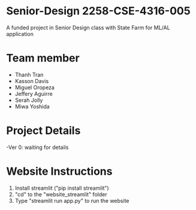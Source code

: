 # Senior-Design 2258-CSE-4316-005
A funded project in Senior Design class with State Farm for ML/AL application

# Team member 
  - Thanh Tran 
  - Kasson Davis 
  - Miguel Oropeza 
  - Jeffery Aguirre
  - Serah Jolly  
  - Miwa Yoshida

# Project Details
-Ver 0: waiting for details 

# Website Instructions
1) Install streamlit ("pip install streamlit")
2) "cd" to the "website_streamlit" folder
3) Type "streamlit run app.py" to run the website


